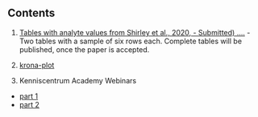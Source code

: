 Contents
--------

1.  [Tables with analyte values from Shirley et al., 2020, - Submitted)
    ….](https://uashogeschoolutrecht.github.io/kinetics_tables.html) -
    Two tables with a sample of six rows each. Complete tables will be
    published, once the paper is accepted.

2.  [krona-plot](https://uashogeschoolutrecht.github.io/krona/krona_taxonomy.html)

3.  Kenniscentrum Academy Webinars

 - [part 1](https://uashogeschoolutrecht.github.io/webinars/webinar_part_1.html)
 - [part 2](https://uashogeschoolutrecht.github.io/webinars/webinar_part_2.html)